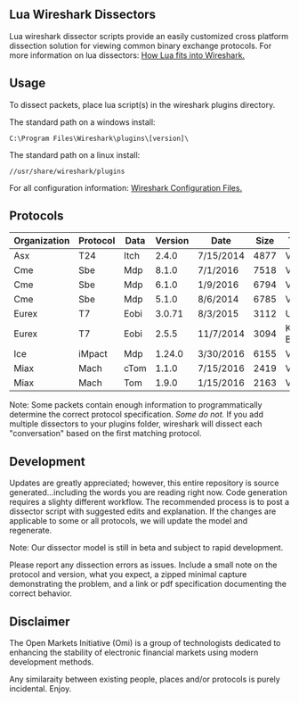 ## Lua Wireshark Dissectors

Lua wireshark dissector scripts provide an easily customized cross platform dissection solution for viewing common binary exchange protocols. For more information on lua dissectors: [How Lua fits into Wireshark.](https://wiki.wireshark.org/Lua#How_Lua_fits_into_Wireshark "Wireshark's Lua Documentation")

## Usage

To dissect packets, place lua script(s) in the wireshark plugins directory.

The standard path on a windows install:

```
C:\Program Files\Wireshark\plugins\[version]\
```
The standard path on a linux install:

```
//usr/share/wireshark/plugins
```
For all configuration information: [Wireshark Configuration Files.](https://www.wireshark.org/docs/wsug_html_chunked/ChAppFilesConfigurationSection.html "Wireshark Files Configuration Documentation")
## Protocols

|Organization | Protocol | Data | Version | Date | Size | Testing|
|--- | --- | --- | --- | --- | --- | ---|
|Asx | T24 | Itch | 2.4.0 | 7/15/2014 | 4877 | Verified|
|Cme | Sbe | Mdp | 8.1.0 | 7/1/2016 | 7518 | Verified|
|Cme | Sbe | Mdp | 6.1.0 | 1/9/2016 | 6794 | Verified|
|Cme | Sbe | Mdp | 5.1.0 | 8/6/2014 | 6785 | Verified|
|Eurex | T7 | Eobi | 3.0.71 | 8/3/2015 | 3112 | Untested|
|Eurex | T7 | Eobi | 2.5.5 | 11/7/2014 | 3094 | Known Bug|
|Ice | iMpact | Mdp | 1.24.0 | 3/30/2016 | 6155 | Verified|
|Miax | Mach | cTom | 1.1.0 | 7/15/2016 | 2419 | Verified|
|Miax | Mach | Tom | 1.9.0 | 1/15/2016 | 2163 | Verified|

Note: Some packets contain enough information to programmatically determine the correct protocol specification.  *Some do not.*  If you add multiple dissectors to your plugins folder, wireshark will dissect each "conversation" based on the first matching protocol.

## Development

Updates are greatly appreciated; however, this entire repository is source generated...including the words you are reading right now. Code generation requires a slighty different workflow.  The recommended process is to post a dissector script with suggested edits and explanation.  If the changes are applicable to some or all protocols, we will update the model and regenerate.

Note: Our dissector model is still in beta and subject to rapid development.

Please report any dissection errors as issues.  Include a small note on the protocol and version, what you expect, a zipped minimal capture demonstrating the problem, and a link or pdf specification documenting the correct behavior. 

## Disclaimer

The Open Markets Initiative (Omi) is a group of technologists dedicated to enhancing the stability of electronic financial markets using modern development methods.

Any similaraity between existing people, places and/or protocols is purely incidental. Enjoy.

